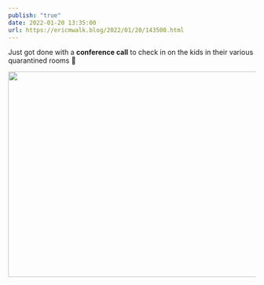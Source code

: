 ```yaml
---
publish: "true"
date: 2022-01-20 13:35:00
url: https://ericmwalk.blog/2022/01/20/143500.html
---
```


Just got done with a **conference call** to check in on the kids in their various quarantined rooms 🤣

<img src="uploads/2023/image.png" width="600" height="419" alt="">
